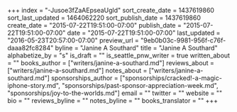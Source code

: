 +++
index = "-Jusoe3fZaAEpseaUgld"
sort_create_date = 1437619860
sort_last_updated = 1464062220
sort_publish_date = 1437619860
create_date = "2015-07-22T19:51:00-07:00"
publish_date = "2015-07-22T19:51:00-07:00"
date = "2015-07-22T19:51:00-07:00"
last_updated = "2016-05-23T20:57:00-07:00"
preview_url = "9eb0b03c-9981-956f-c76f-daaa82fc8284"
byline = "Janine A Southard"
title = "Janine A Southard"
alphabetize_by = "s"
is_draft = ""
is_seattle_pnw_writer = true
written_about = ""
books_author = ["writers/janine-a-southard.md"]
reviews_about = ["writers/janine-a-southard.md"]
notes_about = ["writers/janine-a-southard.md"]
sponsorships_author = ["sponsorships/cracked!-a-magic-iphone-story.md", "sponsorships/past-sponsor-appreciation-week.md", "sponsorships/joy-to-the-worlds.md"]
email = ""
twitter = ""
website = ""
bio = ""
reviews_byline = ""
notes_byline = ""
books_translator = ""
+++
